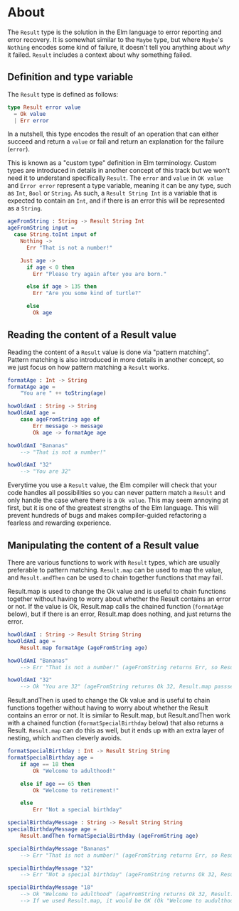 # About

The `Result` type is the solution in the Elm language to error reporting and error recovery. It is somewhat similar to the `Maybe` type, but where `Maybe`'s `Nothing` encodes some kind of failure, it doesn't tell you anything about _why_ it failed. `Result` includes a context about why something failed.

## Definition and type variable

The `Result` type is defined as follows:

```elm
type Result error value
  = Ok value
  | Err error
```

In a nutshell, this type encodes the result of an operation that can either succeed and return a `value` or fail and return an explanation for the failure (`error`).

This is known as a "custom type" definition in Elm terminology.
Custom types are introduced in details in another concept of this track but we won't need it to understand specifically `Result`.
The `error` and `value` in `OK value` and `Error error` represent a type variable, meaning it can be any type, such as `Int`, `Bool` or `String`.
As such, a `Result String Int` is a variable that is expected to contain an `Int`, and if there is an error this will be represented as a `String`.

```elm
ageFromString : String -> Result String Int
ageFromString input =
  case String.toInt input of
    Nothing ->
      Err "That is not a number!"

    Just age ->
      if age < 0 then
        Err "Please try again after you are born."

      else if age > 135 then
        Err "Are you some kind of turtle?"

      else
        Ok age
```

## Reading the content of a Result value

Reading the content of a `Result` value is done via "pattern matching".
Pattern matching is also introduced in more details in another concept, so we just focus on how pattern matching a `Result` works.

```elm
formatAge : Int -> String
formatAge age =
    "You are " ++ toString(age)

howOldAmI : String -> String
howOldAmI age =
    case ageFromString age of
        Err message -> message
        Ok age -> formatAge age

howOldAmI "Bananas"
    --> "That is not a number!"

howOldAmI "32"
    --> "You are 32"
```

Everytime you use a `Result` value, the Elm compiler will check that your code handles all possibilities so you can never pattern match a `Result` and only handle the case where there is a `Ok value`.
This may seem annoying at first, but it is one of the greatest strengths of the Elm language.
This will prevent hundreds of bugs and makes compiler-guided refactoring a fearless and rewarding experience.

## Manipulating the content of a Result value

There are various functions to work with `Result` types, which are usually preferable to pattern matching. `Result.map` can be used to map the value, and `Result.andThen` can be used to chain together functions that may fail.

Result.map is used to change the Ok value and is useful to chain functions together without having to worry about whether the Result contains an error or not. If the value is Ok, Result.map calls the chained function (`formatAge` below), but if there is an error, Result.map does nothing, and just returns the error.

```elm
howOldAmI : String -> Result String String
howOldAmI age =
    Result.map formatAge (ageFromString age)

howOldAmI "Bananas"
    --> Err "That is not a number!" (ageFromString returns Err, so Result.map just returns the Err)

howOldAmI "32"
    --> Ok "You are 32" (ageFromString returns Ok 32, Result.map passses this to formatAge)
```

Result.andThen is used to change the Ok value and is useful to chain functions together without having to worry about whether the Result contains an error or not. It is similar to Result.map, but Result.andThen work with a chained function (`formatSpecialBirthday` below) that also returns a Result. `Result.map` can do this as well, but it ends up with an extra layer of nesting, which `andThen` cleverly avoids.

```elm
formatSpecialBirthday : Int -> Result String String
formatSpecialBirthday age =
    if age == 18 then
        Ok "Welcome to adulthood!"

    else if age == 65 then
        Ok "Welcome to retirement!"

    else
        Err "Not a special birthday"

specialBirthdayMessage : String -> Result String String
specialBirthdayMessage age =
    Result.andThen formatSpecialBirthday (ageFromString age)

specialBirthdayMessage "Bananas"
    --> Err "That is not a number!" (ageFromString returns Err, so Result.andThen just returns the Err)

specialBirthdayMessage "32"
    --> Err "Not a special birthday" (ageFromString returns Ok 32, Result.map passses this to formatSpecialBirthday, which returns Err)

specialBirthdayMessage "18"
    --> Ok "Welcome to adulthood" (ageFromString returns Ok 32, Result.map passses this to formatSpecialBirthday, which returns Ok)
    --> If we used Result.map, it would be OK (Ok "Welcome to audulthood"), which is annoying
```
